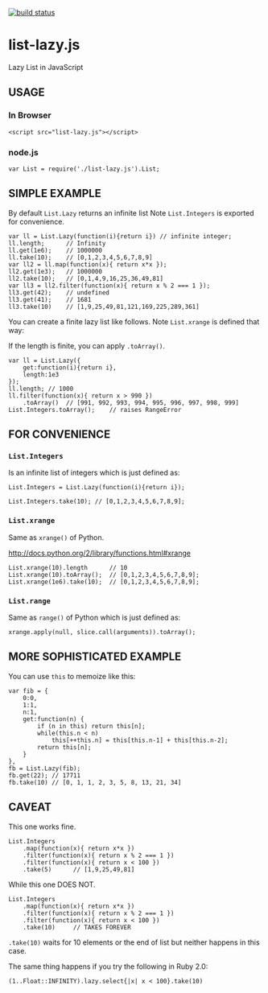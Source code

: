 [![build status](https://secure.travis-ci.org/dankogai/js-list-lazy.png)](http://travis-ci.org/dankogai/js-list-lazy)

list-lazy.js
============

Lazy List in JavaScript

USAGE
-----

### In Browser
````
<script src="list-lazy.js"></script>
````
### node.js
````
var List = require('./list-lazy.js').List;
````

SIMPLE EXAMPLE
--------------

By default `List.Lazy` returns an infinite list
Note `List.Integers` is exported for convenience.

````
var ll = List.Lazy(function(i){return i}) // infinite integer;
ll.length;      // Infinity
ll.get(1e6);    // 1000000
ll.take(10);    // [0,1,2,3,4,5,6,7,8,9]
var ll2 = ll.map(function(x){ return x*x });
ll2.get(1e3);   // 1000000
ll2.take(10);   // [0,1,4,9,16,25,36,49,81]
var ll3 = ll2.filter(function(x){ return x % 2 === 1 });
ll3.get(42);    // undefined
ll3.get(41);    // 1681
ll3.take(10)    // [1,9,25,49,81,121,169,225,289,361]
````

You can create a finite lazy list like follows.
Note `List.xrange` is defined that way:

If the length is finite, you can apply `.toArray()`.

````
var ll = List.Lazy({
    get:function(i){return i},
    length:1e3
});
ll.length; // 1000
ll.filter(function(x){ return x > 990 })
    .toArray()  // [991, 992, 993, 994, 995, 996, 997, 998, 999]
List.Integers.toArray();    // raises RangeError
````

FOR CONVENIENCE
---------------

### `List.Integers`

Is an infinite list of integers which is just defined as:

````
List.Integers = List.Lazy(function(i){return i});
````

````
List.Integers.take(10); // [0,1,2,3,4,5,6,7,8,9]; 
````

### `List.xrange`

Same as `xrange()` of Python.

http://docs.python.org/2/library/functions.html#xrange

````
List.xrange(10).length      // 10
List.xrange(10).toArray();  // [0,1,2,3,4,5,6,7,8,9];
List.xrange(1e6).take(10);  // [0,1,2,3,4,5,6,7,8,9];
````

### `List.range`

Same as `range()` of Python which is just defined as:

````
xrange.apply(null, slice.call(arguments)).toArray();
````

MORE SOPHISTICATED EXAMPLE
--------------------------

You can use `this` to memoize like this:

````
var fib = {
    0:0,
    1:1,
    n:1,
    get:function(n) {
        if (n in this) return this[n];
        while(this.n < n) 
            this[++this.n] = this[this.n-1] + this[this.n-2];
        return this[n];
    }
},
fb = List.Lazy(fib);
fb.get(22); // 17711
fb.take(10) // [0, 1, 1, 2, 3, 5, 8, 13, 21, 34]
````

CAVEAT
------

This one works fine.

````
List.Integers
    .map(function(x){ return x*x })
    .filter(function(x){ return x % 2 === 1 })
    .filter(function(x){ return x < 100 })
    .take(5)      // [1,9,25,49,81]
````

While this one DOES NOT.

````
List.Integers
    .map(function(x){ return x*x })
    .filter(function(x){ return x % 2 === 1 })
    .filter(function(x){ return x < 100 })
    .take(10)     // TAKES FOREVER
````

`.take(10)` waits for 10 elements or the end of list but neither happens in this case.

The same thing happens if you try the following in Ruby 2.0:

````
(1..Float::INFINITY).lazy.select{|x| x < 100}.take(10)
````
